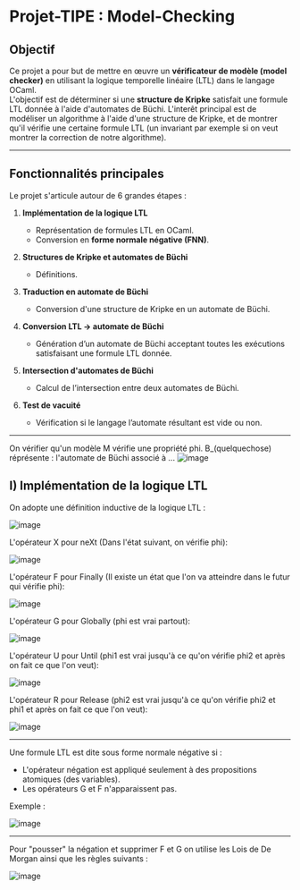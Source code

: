 
# Projet-TIPE : Model-Checking

## Objectif

Ce projet a pour but de mettre en œuvre un **vérificateur de modèle (model checker)** en utilisant la logique temporelle linéaire (LTL) dans le langage OCaml.  
L'objectif est de déterminer si une **structure de Kripke** satisfait une formule LTL donnée à l'aide d'automates de Büchi.
L'interêt principal est de modéliser un algorithme à l'aide d'une structure de Kripke, et de montrer qu'il vérifie une certaine formule LTL (un invariant par exemple si on veut montrer la correction de notre algorithme).

---

## Fonctionnalités principales

Le projet s'articule autour de 6 grandes étapes :

1. **Implémentation de la logique LTL**
   - Représentation de formules LTL en OCaml.
   - Conversion en **forme normale négative (FNN)**.

2. **Structures de Kripke et automates de Büchi**
   - Définitions.

3. **Traduction en automate de Büchi**
   - Conversion d'une structure de Kripke en un automate de Büchi.

4. **Conversion LTL → automate de Büchi**
   - Génération d’un automate de Büchi acceptant toutes les exécutions satisfaisant une formule LTL donnée.

5. **Intersection d'automates de Büchi**
   - Calcul de l’intersection entre deux automates de Büchi.

6. **Test de vacuité**
   - Vérification si le langage l’automate résultant est vide ou non.
---

On vérifier qu'un modèle M vérifie une propriété phi.
B_(quelquechose) réprésente : l'automate de Büchi associé à ...
![image](https://github.com/user-attachments/assets/af84ae28-bfb3-470d-a731-67118c35c74c)


## I) Implémentation de la logique LTL
On adopte une définition inductive de la logique LTL :

![image](https://github.com/user-attachments/assets/21fb9eda-be0a-4e36-a052-06436ae732e3)

L'opérateur X pour neXt (Dans l'état suivant, on vérifie phi): 

![image](https://github.com/user-attachments/assets/8dc27196-e9f1-441d-97a7-8db49a8d4b05)

L'opérateur F pour Finally (Il existe un état que l'on va atteindre dans le futur qui vérifie phi):

![image](https://github.com/user-attachments/assets/f9f6e2c1-d97b-49e8-b364-4752a68bed97)

L'opérateur G pour Globally (phi est vrai partout):

![image](https://github.com/user-attachments/assets/ba6e4b16-3cd9-49a2-9bba-45b00c30d326)

L'opérateur U pour Until (phi1 est vrai jusqu'à ce qu'on vérifie phi2 et après on fait ce que l'on veut):

![image](https://github.com/user-attachments/assets/0a35177f-f608-416c-8356-6570f9ff2980)

L'opérateur R pour Release (phi2 est vrai jusqu'à ce qu'on vérifie phi2 et phi1 et après on fait ce que l'on veut):

![image](https://github.com/user-attachments/assets/74a110c9-2f24-49dd-bf9e-b6cd42a7e2fa)

---

Une formule LTL est dite sous forme normale négative si :
- L'opérateur négation est appliqué seulement à des propositions atomiques (des variables).
- Les opérateurs G et F n'apparaissent pas.

Exemple : 

![image](https://github.com/user-attachments/assets/9333f09b-c760-4827-b1df-e29778b0e57a)

---

Pour "pousser" la négation et supprimer F et G on utilise les Lois de De Morgan ainsi que les règles suivants : 

![image](https://github.com/user-attachments/assets/270798b5-2811-42f4-a13c-46da114ce2d1)


